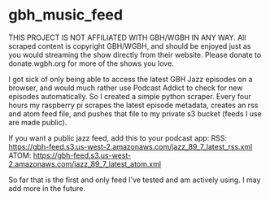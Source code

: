 # gbh_music_feed

THIS PROJECT IS NOT AFFILIATED WITH GBH/WGBH IN ANY WAY. All scraped content is copyright GBH/WGBH, and should be enjoyed just as you would streaming the show directly from their website. Please donate to donate.wgbh.org for more of the shows you love.

I got sick of only being able to access the latest GBH Jazz episodes on a browser, and would much rather use Podcast Addict to check for new episodes automatically. So I created a simple python scraper. Every four hours my raspberry pi scrapes the latest episode metadata, creates an rss and atom feed file, and pushes that file to my private s3 bucket (feeds I use are made public).

If you want a public jazz feed, add this to your podcast app:
RSS: https://gbh-feed.s3.us-west-2.amazonaws.com/jazz_89_7_latest_rss.xml
ATOM: https://gbh-feed.s3.us-west-2.amazonaws.com/jazz_89_7_latest_atom.xml

So far that is the first and only feed I've tested and am actively using. I may add more in the future.